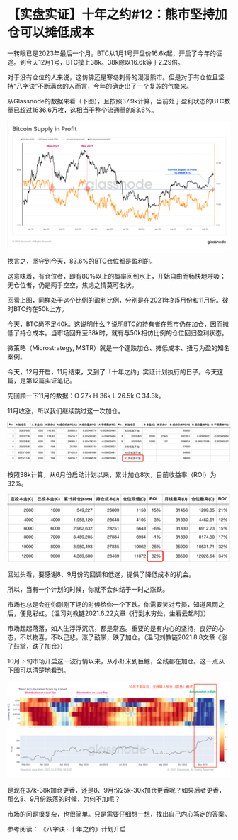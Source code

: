 # 【实盘实证】十年之约#12：熊市坚持加仓可以摊低成本

一转眼已是2023年最后一个月。BTC从1月1号开盘价16.6k起，开启了今年的征途。到今天12月1号，BTC摸上38k。38k除以16.6k等于2.29倍。

对于没有仓位的人来说，这仿佛还是寒冬刺骨的漫漫熊市。但是对于有仓位且坚持“八字诀”不断满仓的人而言，今年的确走出了一个复苏的气象来。

从Glassnode的数据来看（下图），且按照37.9k计算，当前处于盈利状态的BTC数量已超过1636.6万枚，这相当于整个流通量的83.6%。

![](2023-12-01-B01.png)

换言之，坚守到今天，83.6%的BTC仓位都是盈利的。

这意味着，有仓位者，即有80%以上的概率回到水上，开始自由而畅快地呼吸；无仓位者，仍是两手空空，焦虑之情莫可名状。

回看上图，同样处于这个比例的盈利比例，分别是在2021年的5月份和11月份。彼时BTC约在50k上方。

今天，BTC尚不足40k。这说明什么？说明BTC的持有者在熊市仍在加仓，因而摊低了持仓成本。当市场回升至38k时，就有与50k相仿比例的仓位回归盈利状态。

微策略（Microstrategy, MSTR）就是一个逢跌加仓、摊低成本、扭亏为盈的知名案例。

今天，12月开启，11月结束，又到了「十年之约」实证计划执行的日子。今天这篇，是第12篇实证笔记。

先回顾一下11月的数据：O 27k H 36k L 26.5k C 34.3k。

11月收涨，所以我们继续跳过这一次加仓。

![](2023-12-01-B02.png)

按照38k计算，从6月份启动计划以来，累计加仓8次，目前收益率（ROI）为32%。

![](2023-12-01-B03.png)

回过头看，要感谢8、9月份的回调和低迷，提供了降低成本的机会。

所以，当有一个计划的时候，你就不会纠结于一时之涨跌。

市场也总是会在你刚刚下场的时候给你一个下跌。你需要笑对亏损，知道风雨之后，便见彩虹。（温习刘教链2021.6.22文章《行到水穷处，坐看云起时》）

市场起起落落，如人生浮浮沉沉，都是常态。重要的是有内心的坚持，良好的心态，不以物喜，不以己悲。涨了鼓掌，跌了加仓。（温习刘教链2021.8.8文章《涨了鼓掌，跌了加仓》）

10月下旬市场开启这一波行情以来，从小虾米到巨鲸，全线都在加仓。这一点从下图可以清楚地看到。

![](2023-12-01-B04.png)

是现在37k-38k加仓更香，还是8、9月份25k-30k加仓更香呢？如果后者更香，那么8、9月份跌落的时候，为何不加呢？

市场的问题很复杂，也很简单。只是需要仔细想一想，找出自己内心笃定的答案。


参考阅读：
《八字诀 · 十年之约》计划开启

